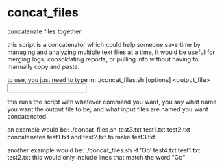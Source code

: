 # concat_files
 concatenate files together

 this script is a concatenator which could help someone save time by managing and analyzing multiple text files at a time, it would be useful for merging logs, consoldating reports, or pulling info without having to manually copy and paste.

 to use, you just need to type in:  ./concat_files.sh [options] <output_file> <input files>

 this runs the script with whatever command you want, you say what name you want the output file to be, and what input files are named you want concatenated.

 an example would be: ./concat_files.sh test3.txt test1.txt test2.txt
 concatenates test1.txt and test2.txt to make test3.txt

 another example would be: ./concat_files.sh -f 'Go' test4.txt test1.txt test2.txt
 this would only include lines that match the word "Go"